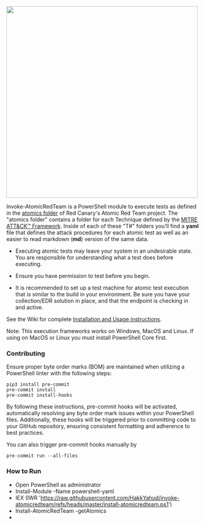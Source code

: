 <p><img src="https://redcanary.com/wp-content/uploads/2023/05/Primary_Invoke-Atomic_Logo.png" width="500px" /></p>

Invoke-AtomicRedTeam is a PowerShell module to execute tests as defined in the [atomics folder](https://github.com/redcanaryco/atomic-red-team/tree/master/atomics) of Red Canary's Atomic Red Team project. The "atomics folder" contains a folder for each Technique defined by the [MITRE ATT&CK™ Framework](https://attack.mitre.org/matrices/enterprise/). Inside of each of these "T#" folders you'll find a **yaml** file that defines the attack procedures for each atomic test as well as an easier to read markdown (**md**) version of the same data.

* Executing atomic tests may leave your system in an undesirable state. You are responsible for understanding what a test does before executing.

* Ensure you have permission to test before you begin.

* It is recommended to set up a test machine for atomic test execution that is similar to the build in your environment. Be sure you have your collection/EDR solution in place, and that the endpoint is checking in and active.

See the Wiki for complete [Installation and Usage instructions](https://github.com/redcanaryco/invoke-atomicredteam/wiki).

Note: This execution frameworks works on Windows, MacOS and Linux. If using on MacOS or Linux you must install PowerShell Core first.

### Contributing
Ensure proper byte order marks (BOM) are maintained when utilizing a PowerShell linter with the following steps:

```shell
pip3 install pre-commit
pre-commit install
pre-commit install-hooks
```

By following these instructions, pre-commit hooks will be activated, automatically resolving any byte order mark issues within your PowerShell files. Additionally, these hooks will be triggered prior to committing code to your GitHub repository, ensuring consistent formatting and adherence to best practices.

You can also trigger pre-commit hooks manually by

```shell
pre-commit run --all-files
```
### How to Run
- Open PowerShell as administrator
- Install-Module -Name powershell-yaml
- IEX (IWR 'https://raw.githubusercontent.com/HakkYahud/invoke-atomicredteam/refs/heads/master/install-atomicredteam.ps1')
- Install-AtomicRedTeam -getAtomics
- 

